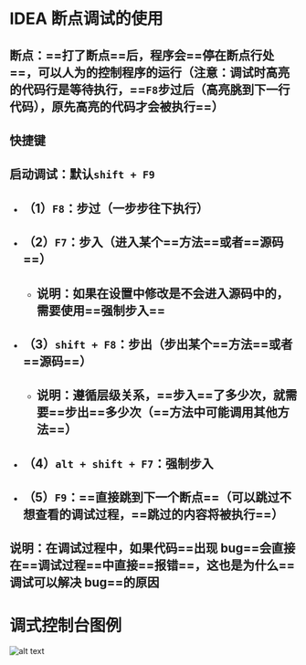 # IDEA 断点调试的使用

## 断点：==打了断点==后，程序会==停在断点行处==，可以人为的控制程序的运行（注意：调试时高亮的代码行是等待执行，==`F8`步过后（高亮朓到下一行代码），原先高亮的代码才会被执行==）

## 快捷键

## 启动调试：默认`shift + F9`

- ## （1）`F8`：步过（一步步往下执行）
- ## （2）`F7`：步入（进入某个==方法==或者==源码==）
  - ## 说明：如果在设置中修改是不会进入源码中的，需要使用==强制步入==
- ## （3）`shift + F8`：步出（步出某个==方法==或者==源码==）
  - ## 说明：遵循层级关系，==步入==了多少次，就需要==步出==多少次（==方法中可能调用其他方法==）
- ## （4）`alt + shift + F7`：强制步入
- ## （5）`F9`：==直接跳到下一个断点==（可以跳过不想查看的调试过程，==跳过的内容将被执行==）

## 说明：在调试过程中，如果代码==出现 bug==会直接在==调试过程==中直接==报错==，这也是为什么==调试可以解决 bug==的原因

# 调式控制台图例

![alt text](第一阶段/调试控制台说明.png)
